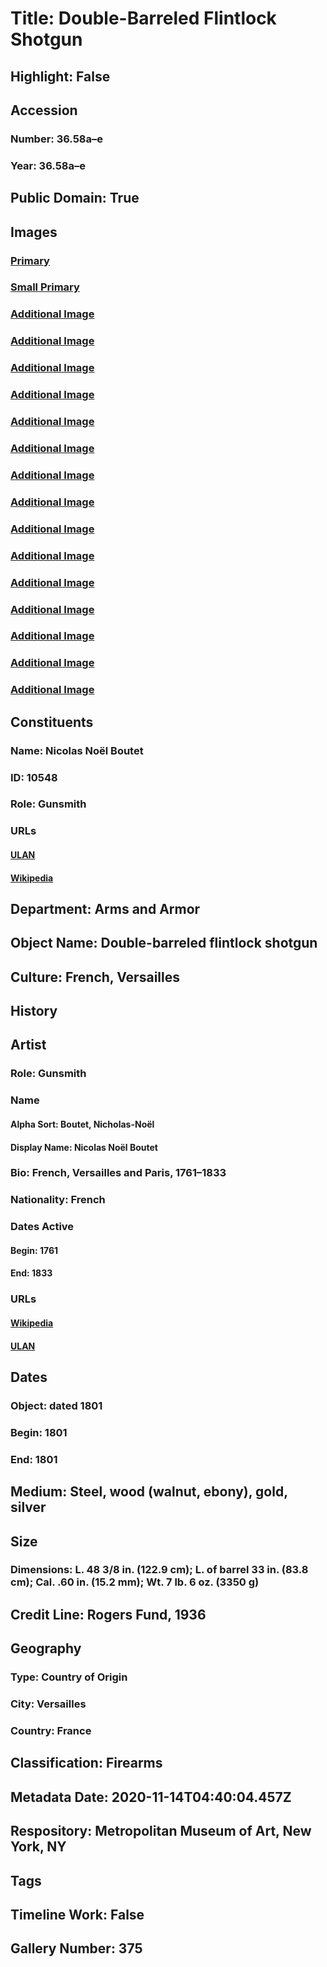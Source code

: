 # Title: Double-Barreled Flintlock Shotgun
## Highlight: False
## Accession
### Number: 36.58a–e
### Year: 36.58a–e
## Public Domain: True
## Images
### [Primary](https://images.metmuseum.org/CRDImages/aa/original/LC-36_58a_e-006.jpg)
### [Small Primary](https://images.metmuseum.org/CRDImages/aa/web-large/LC-36_58a_e-006.jpg)
### [Additional Image](https://images.metmuseum.org/CRDImages/aa/original/LC-36_58a_e-011.jpg)
### [Additional Image](https://images.metmuseum.org/CRDImages/aa/original/LC-36_58a_e-012.jpg)
### [Additional Image](https://images.metmuseum.org/CRDImages/aa/original/LC-36_58a_e-036.jpg)
### [Additional Image](https://images.metmuseum.org/CRDImages/aa/original/LC-36_58a_e-049.jpg)
### [Additional Image](https://images.metmuseum.org/CRDImages/aa/original/LC-36_58a_e-069.jpg)
### [Additional Image](https://images.metmuseum.org/CRDImages/aa/original/LC-36_58a_e-081.jpg)
### [Additional Image](https://images.metmuseum.org/CRDImages/aa/original/LC-36_58a_e-046.jpg)
### [Additional Image](https://images.metmuseum.org/CRDImages/aa/original/LC-36_58a_e-051.jpg)
### [Additional Image](https://images.metmuseum.org/CRDImages/aa/original/LC-36_58a_e-053.jpg)
### [Additional Image](https://images.metmuseum.org/CRDImages/aa/original/LC-36_58a_e-054.jpg)
### [Additional Image](https://images.metmuseum.org/CRDImages/aa/original/LC-36_58a_e-056.jpg)
### [Additional Image](https://images.metmuseum.org/CRDImages/aa/original/LC-36_58a_e-063.jpg)
### [Additional Image](https://images.metmuseum.org/CRDImages/aa/original/LC-36_58a_e-066.jpg)
### [Additional Image](https://images.metmuseum.org/CRDImages/aa/original/LC-36_58a_e-086.jpg)
### [Additional Image](https://images.metmuseum.org/CRDImages/aa/original/LC-36_58a_e-093.jpg)
## Constituents
### Name: Nicolas Noël Boutet
### ID: 10548
### Role: Gunsmith
### URLs
#### [ULAN](http://vocab.getty.edu/page/ulan/500063092)
#### [Wikipedia](https://www.wikidata.org/wiki/Q3339989)
## Department: Arms and Armor
## Object Name: Double-barreled flintlock shotgun
## Culture: French, Versailles
## History
## Artist
### Role: Gunsmith
### Name
#### Alpha Sort: Boutet, Nicholas-Noël
#### Display Name: Nicolas Noël Boutet
### Bio: French, Versailles and Paris, 1761–1833
### Nationality: French
### Dates Active
#### Begin: 1761
#### End: 1833
### URLs
#### [Wikipedia](https://www.wikidata.org/wiki/Q3339989)
#### [ULAN](http://vocab.getty.edu/page/ulan/500063092)
## Dates
### Object: dated 1801
### Begin: 1801
### End: 1801
## Medium: Steel, wood (walnut, ebony), gold, silver
## Size
### Dimensions: L. 48 3/8 in. (122.9 cm); L. of barrel 33 in. (83.8 cm); Cal. .60 in. (15.2 mm); Wt. 7 lb. 6 oz. (3350 g)
## Credit Line: Rogers Fund, 1936
## Geography
### Type: Country of Origin
### City: Versailles
### Country: France
## Classification: Firearms
## Metadata Date: 2020-11-14T04:40:04.457Z
## Respository: Metropolitan Museum of Art, New York, NY
## Tags
## Timeline Work: False
## Gallery Number: 375